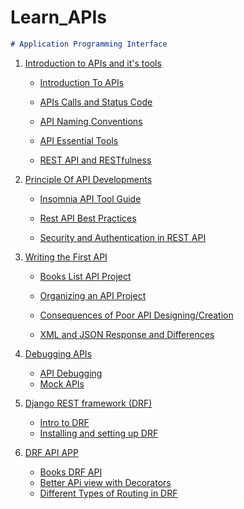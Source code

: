 # Learn_APIs

~~~markdown
# Application Programming Interface
~~~

1. [Introduction to APIs and it's tools]()
    - [ Introduction To APIs](DRFAPIs/Learn%20APIs/APIsIntro.md)

    - [ APIs Calls and Status Code ](Learn_APIs/Learn%20APIs/APISCalls.md)

    - [ API Naming Conventions ](Learn_APIs/Learn%20APIs/Naming_Conventions.md)

    - [ API Essential Tools ](Learn_APIs/Learn%20APIs/APIsEssentialTools.md)

    - [ REST API and RESTfulness ](Learn_APIs/Learn%20APIs/RESTfullness.md)


2. [Principle Of API Developments]()

    - [ Insomnia API Tool Guide ](Learn_APIs/Learn%20APIs/Insomnia_guide.md)

    - [Rest API Best Practices ](/Learn_APIs/Learn%20APIs/RESTbestPractices.md)

    - [ Security and Authentication in REST API](Learn_APIs/Learn%20APIs/Security&AuthREST.md)

3.  [ Writing the First API]()

    - [Books List API Project](Learn_APIs/Learn%20APIs/BookListAPIs.md)

    - [ Organizing an API Project ](Learn_APIs/Learn%20APIs/OrganizingBookListAPI.md)
    
    - [Consequences of Poor API Designing/Creation ](Learn_APIs/Learn%20APIs/PoorAPIseffect.md)
    
    - [XML and JSON Response and Differences ](Learn_APIs/Learn%20APIs/XML_JSON_response.md)

4.  [ Debugging APIs]()
    - [API Debugging](/Learn_APIs/Learn%20APIs/DebuggingAPI.md)
    - [Mock APIs ](/Learn_APIs/Learn%20APIs/DebuggingAPI.md)

5. [Django REST framework (DRF)]()
    - [Intro to DRF](/Learn_APIs/Learn_APIs/Learn%20APIs/DRF_Intro.md)
    - [Installing and setting up DRF ](/Learn_APIs/Learn_APIs/Learn%20APIs/Setting_up_DRF.md)

6. [DRF API APP]()
    - [Books DRF API](DRFAPIs/BookListAPI/)
    - [Better APi view with Decorators](DRFAPIs/BookListAPI/views.py)
    - [Different Types of Routing in DRF ](DRFAPIs/BookListAPI/BookListDocs/routing_DRF.md)
